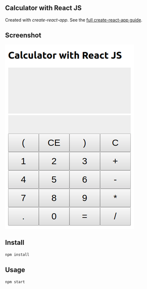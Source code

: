 Calculator with React JS
---

Created with *create-react-app*. See the [full create-react-app guide](https://github.com/facebookincubator/create-react-app/blob/master/packages/react-scripts/template/README.md).

Screenshot
---
<img src="public/screenshot.png" />

Install
---

`npm install`



Usage
---

`npm start`
